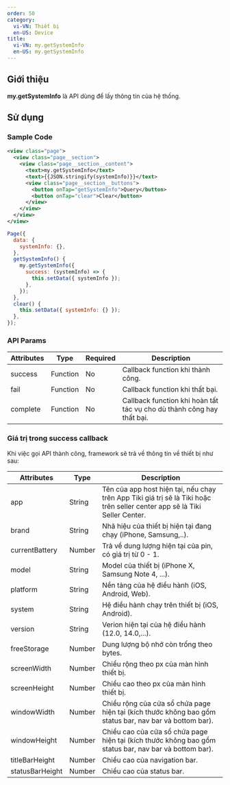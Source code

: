 ```yaml
---
order: 50
category:
  vi-VN: Thiết bị
  en-US: Device
title:
  vi-VN: my.getSystemInfo
  en-US: my.getSystemInfo
---
```


## Giới thiệu

**my.getSystemInfo** là API dùng để lấy thông tin của hệ thống.

## Sử dụng

### Sample Code

```xml
<view class="page">
  <view class="page__section">
    <view class="page__section__content">
      <text>my.getSystemInfo</text>
      <text>{{JSON.stringify(systemInfo)}}</text>
      <view class="page__section__buttons">
        <button onTap="getSystemInfo">Query</button>
        <button onTap="clear">Clear</button>
      </view>
    </view>
  </view>
</view>
```

```js
Page({
  data: {
    systemInfo: {},
  },
  getSystemInfo() {
    my.getSystemInfo({
      success: (systemInfo) => {
        this.setData({ systemInfo });
      },
    });
  },
  clear() {
    this.setData({ systemInfo: {} });
  },
});
```

### API Params

| Attributes | Type     | Required | Description                                                           |
| ---------- | -------- | -------- | --------------------------------------------------------------------- |
| success    | Function | No       | Callback function khi thành công.                                     |
| fail       | Function | No       | Callback function khi thất bại.                                       |
| complete   | Function | No       | Callback function khi hoàn tất tác vụ cho dù thành công hay thất bại. |

### Giá trị trong success callback

Khi việc gọi API thành công, framework sẽ trả về thông tin về thiết bị như sau:

| Attributes      | Type   | Description                                                                                                                |
| --------------- | ------ | -------------------------------------------------------------------------------------------------------------------------- |
| app             | String | Tên của app host hiện tại, nếu chạy trên App Tiki giá trị sẽ là Tiki hoặc trên seller center app sẽ là Tiki Seller Center. |
| brand           | String | Nhã hiệu của thiết bị hiện tại đang chạy (iPhone, Samsung,..).                                                             |
| currentBattery  | Number | Trả về dung lượng hiện tại của pin, có giá trị từ 0 - 1.                                                                   |
| model           | String | Model của thiết bị (iPhone X, Samsung Note 4, ...).                                                                        |
| platform        | String | Nền tảng của hệ điều hành (iOS, Android, Web).                                                                             |
| system          | String | Hệ điều hành chạy trên thiết bị (iOS, Android).                                                                            |
| version         | String | Verion hiện tại của hệ điều hành (12.0, 14.0,...).                                                                         |
| freeStorage     | Number | Dung lượng bộ nhớ còn trống theo bytes.                                                                                    |
| screenWidth     | Number | Chiều rộng theo px của màn hình thiết bị.                                                                                  |
| screenHeight    | Number | Chiều cao theo px của màn hình thiết bị.                                                                                   |
| windowWidth     | Number | Chiều rộng của cửa sổ chứa page hiện tại (kích thước không bao gồm status bar, nav bar và bottom bar).                     |
| windowHeight    | Number | Chiều cao của cửa sổ chứa page hiện tại (kích thước không bao gồm status bar, nav bar và bottom bar).                      |
| titleBarHeight  | Number | Chiều cao của navigation bar.                                                                                              |
| statusBarHeight | Number | Chiều cao của status bar.                                                                                                  |
